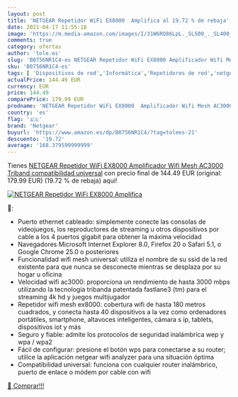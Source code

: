 ```yaml
---
layout: post
title: 'NETGEAR Repetidor WiFi EX8000  Amplifica al 19.72 % de rebaja'
date: 2021-04-17 11:55:18
image: 'https://m.media-amazon.com/images/I/31W6RO86LpL._SL500_._SL400_.jpg'
comments: true
category: ofertas
author: 'tole.es'
slug: 'B0756NR1C4-es NETGEAR Repetidor WiFi EX8000 Amplificador Wifi Mesh...'
sku: 'B0756NR1C4-es'
tags: [ 'Dispositivos de red','Informática','Repetidores de red','netgear','wifi', ]
actualPrice: 144.49 EUR
currency: EUR
price: 144.49
comparePrice: 179.99 EUR
prodname: 'NETGEAR Repetidor WiFi EX8000  Amplificador Wifi Mesh AC3000 Triband  compatibilidad universal'
country: 'es'
flag: '🇪🇸'
brand: 'Netgear'
buyurl: 'https://www.amazon.es/dp/B0756NR1C4/?tag=tolees-21'
descuento: '19.72'
average: '168.379599999999'
---
```


Tienes [NETGEAR Repetidor WiFi EX8000  Amplificador Wifi Mesh AC3000 Triband  compatibilidad universal](https://www.amazon.es/dp/B0756NR1C4/?tag=tolees-21) con precio final de  144.49 EUR (original: 179.99 EUR) (19.72 %  de rebaja) aqui!

[![NETGEAR Repetidor WiFi EX8000  Amplifica](https://m.media-amazon.com/images/I/31W6RO86LpL._SL500_._SL400_.jpg)](https://www.amazon.es/dp/B0756NR1C4/?tag=tolees-21)

🔎:

- Puerto ethernet cableado: simplemente conecte las consolas de videojuegos, los reproductores de streaming u otros dispositivos por cable a los 4 puertos gigabit para obtener la máxima velocidad
- Navegadores Microsoft Internet Explorer 8.0, Firefox 20 o Safari 5.1, o Google Chrome 25.0 o posteriores
- Funcionalidad wifi mesh universal: utiliza el nombre de su ssid de la red existente para que nunca se desconecte mientras se desplaza por su hogar u oficina
- Velocidad wifi ac3000: proporciona un rendimiento de hasta 3000 mbps utilizando la tecnología tribanda patentada fastlane3 (tm) para el streaming 4k hd y juegos multijugador
- Repetidor wifi mesh ex8000: cobertura wifi de hasta 180 metros cuadrados, y conecta hasta 40 dispositivos a la vez como ordenadores portátiles, smartphone, altavoces inteligentes, cámara s ip, tablets, dispositivos iot y más
- Seguro y fiable: admite los protocolos de seguridad inalámbrica wep y wpa / wpa2
- Fácil de configurar: presione el botón wps para conectarse a su router; utilice la aplicación netgear wifi analyzer para una situación óptima
- Compatibilidad universal: funciona con cualquier router inalámbrico, puerto de enlace o módem por cable con wifi

[🛒 Comprar!!!](https://www.amazon.es/dp/B0756NR1C4/?tag=tolees-21)
